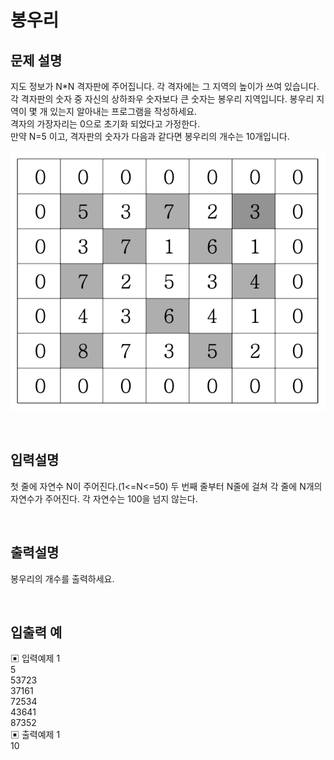 # 봉우리

## 문제 설명
지도 정보가 N*N 격자판에 주어집니다. 각 격자에는 그 지역의 높이가 쓰여 있습니다. 각 격자판의 숫자 중 자신의 상하좌우 숫자보다 큰 숫자는 봉우리 지역입니다. 봉우리 지역이 몇 개 있는지 알아내는 프로그램을 작성하세요. <br>
격자의 가장자리는 0으로 초기화 되었다고 가정한다. <br>
만약 N=5 이고, 격자판의 숫자가 다음과 같다면 봉우리의 개수는 10개입니다. <br>

![](img.png)

<br>

## 입력설명
첫 줄에 자연수 N이 주어진다.(1<=N<=50)
두 번째 줄부터 N줄에 걸쳐 각 줄에 N개의 자연수가 주어진다. 각 자연수는 100을 넘지 않는다.

<br>

## 출력설명
봉우리의 개수를 출력하세요.

<br>

## 입출력 예
▣ 입력예제 1 <br>
5 <br>
53723 <br>
37161 <br>
72534 <br>
43641 <br> 
87352 <br>
▣ 출력예제 1 <br>
10